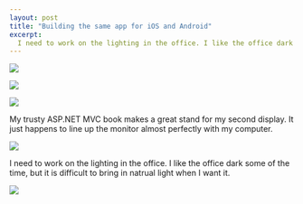 ```yaml
---
layout: post
title: "Building the same app for iOS and Android"
excerpt:
  I need to work on the lighting in the office. I like the office dark some of the time, but it is difficult to bring in natrual light when I want it.
---
```


![](http://www.flickr.com/photos/crystalandbilly/5766392562/)

![](http://www.flickr.com/photos/crystalandbilly/5766392236/)

![](http://www.flickr.com/photos/crystalandbilly/5765844995/)

My trusty ASP.NET MVC book makes a great stand for my second display. It just happens to line up the monitor almost perfectly with my computer. 

![](http://www.flickr.com/photos/crystalandbilly/5766391712/)

I need to work on the lighting in the office. I like the office dark some of the time, but it is difficult to bring in natrual light when I want it.

![](http://www.flickr.com/photos/crystalandbilly/5766332826/)
